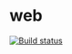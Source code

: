 # web
[![Build status](https://ci.appveyor.com/api/projects/status/iwa83ctg12vox2yc?svg=true)](https://ci.appveyor.com/project/Ermak1409/web)

